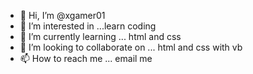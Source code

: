 - 👋 Hi, I’m @xgamer01
- 👀 I’m interested in ...learn coding
- 🌱 I’m currently learning ... html and css
- 💞️ I’m looking to collaborate on ... html and css with vb
- 📫 How to reach me ... email me 

<!---
xgamer01/xgamer01 is a ✨ special ✨ repository because its `README.md` (this file) appears on your GitHub profile.
You can click the Preview link to take a look at your changes.
--->
